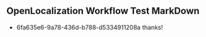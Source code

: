 ## OpenLocalization Workflow Test MarkDown
* 6fa635e6-9a78-436d-b788-d5334911208a 
thanks!<!--HONumber=Mar16_HO3-->
